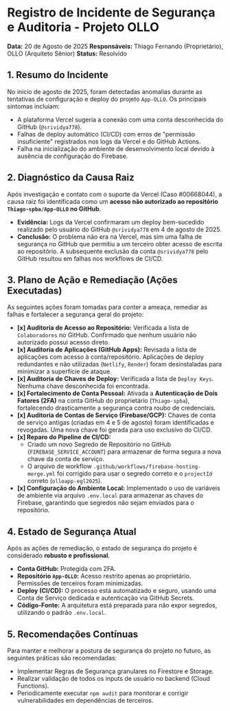 # Registro de Incidente de Segurança e Auditoria - Projeto OLLO

**Data:** 20 de Agosto de 2025
**Responsáveis:** Thiago Fernando (Proprietário), OLLO (Arquiteto Sênior)
**Status:** Resolvido

## 1. Resumo do Incidente

No início de agosto de 2025, foram detectadas anomalias durante as tentativas de configuração e deploy do projeto `App-OLLO`. Os principais sintomas incluíam:
- A plataforma Vercel sugeria a conexão com uma conta desconhecida do GitHub (`@srividya778`).
- Falhas de deploy automático (CI/CD) com erros de "permissão insuficiente" registrados nos logs da Vercel e do GitHub Actions.
- Falha na inicialização do ambiente de desenvolvimento local devido à ausência de configuração do Firebase.

## 2. Diagnóstico da Causa Raiz

Após investigação e contato com o suporte da Vercel (Caso #00668044), a causa raiz foi identificada como um **acesso não autorizado ao repositório `Thiago-spba/App-OLLO` no GitHub**.

- **Evidência:** Logs da Vercel confirmaram um deploy bem-sucedido realizado pelo usuário do GitHub `@srividya778` em 4 de agosto de 2025.
- **Conclusão:** O problema não era na Vercel, mas sim uma falha de segurança no GitHub que permitiu a um terceiro obter acesso de escrita ao repositório. A subsequente exclusão da conta `@srividya778` pelo GitHub resultou em falhas nos workflows de CI/CD.

## 3. Plano de Ação e Remediação (Ações Executadas)

As seguintes ações foram tomadas para conter a ameaça, remediar as falhas e fortalecer a segurança geral do projeto:

- **[x] Auditoria de Acesso ao Repositório:** Verificada a lista de `Colaboradores` no GitHub. Confirmado que nenhum usuário não autorizado possui acesso direto.
- **[x] Auditoria de Aplicações (GitHub Apps):** Revisada a lista de aplicações com acesso à conta/repositório. Aplicações de deploy redundantes e não utilizadas (`Netlify`, `Render`) foram desinstaladas para minimizar a superfície de ataque.
- **[x] Auditoria de Chaves de Deploy:** Verificada a lista de `Deploy Keys`. Nenhuma chave desconhecida foi encontrada.
- **[x] Fortalecimento de Conta Pessoal:** Ativada a **Autenticação de Dois Fatores (2FA)** na conta GitHub do proprietário (`Thiago-spba`), fortalecendo drasticamente a segurança contra roubo de credenciais.
- **[x] Auditoria de Contas de Serviço (Firebase/GCP):** Chaves de conta de serviço antigas (criadas em 4 e 5 de agosto) foram identificadas e revogadas. Uma nova chave foi gerada para uso exclusivo do CI/CD.
- **[x] Reparo do Pipeline de CI/CD:**
    - Criado um novo Segredo de Repositório no GitHub (`FIREBASE_SERVICE_ACCOUNT`) para armazenar de forma segura a nova chave da conta de serviço.
    - O arquivo de workflow `.github/workflows/firebase-hosting-merge.yml` foi corrigido para usar o segredo correto e o `projectId` correto (`olloapp-egl2025`).
- **[x] Configuração do Ambiente Local:** Implementado o uso de variáveis de ambiente via arquivo `.env.local` para armazenar as chaves do Firebase, garantindo que segredos não sejam enviados para o repositório.

## 4. Estado de Segurança Atual

Após as ações de remediação, o estado de segurança do projeto é considerado **robusto e profissional**.

- **Conta GitHub:** Protegida com 2FA.
- **Repositório `App-OLLO`:** Acesso restrito apenas ao proprietário. Permissões de terceiros foram minimizadas.
- **Deploy (CI/CD):** O processo está automatizado e seguro, usando uma Conta de Serviço dedicada e autenticação via GitHub Secrets.
- **Código-Fonte:** A arquitetura está preparada para não expor segredos, utilizando o padrão `.env.local`.

## 5. Recomendações Contínuas

Para manter e melhorar a postura de segurança do projeto no futuro, as seguintes práticas são recomendadas:
- Implementar Regras de Segurança granulares no Firestore e Storage.
- Realizar validação de todos os inputs de usuário no backend (Cloud Functions).
- Periodicamente executar `npm audit` para monitorar e corrigir vulnerabilidades em dependências de terceiros.